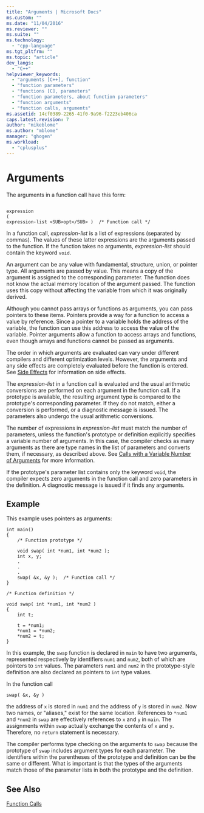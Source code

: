 ```yaml
---
title: "Arguments | Microsoft Docs"
ms.custom: ""
ms.date: "11/04/2016"
ms.reviewer: ""
ms.suite: ""
ms.technology: 
  - "cpp-language"
ms.tgt_pltfrm: ""
ms.topic: "article"
dev_langs: 
  - "C++"
helpviewer_keywords: 
  - "arguments [C++], function"
  - "function parameters"
  - "functions [C], parameters"
  - "function parameters, about function parameters"
  - "function arguments"
  - "function calls, arguments"
ms.assetid: 14cf0389-2265-41f0-9a96-f2223eb406ca
caps.latest.revision: 7
author: "mikeblome"
ms.author: "mblome"
manager: "ghogen"
ms.workload: 
  - "cplusplus"
---
```

# Arguments
The arguments in a function call have this form:  
  
```  
  
expression  
(  
expression-list <SUB>opt</SUB> )  /* Function call */  
```  
  
 In a function call, *expression-list* is a list of expressions (separated by commas). The values of these latter expressions are the arguments passed to the function. If the function takes no arguments, *expression-list* should contain the keyword `void`.  
  
 An argument can be any value with fundamental, structure, union, or pointer type. All arguments are passed by value. This means a copy of the argument is assigned to the corresponding parameter. The function does not know the actual memory location of the argument passed. The function uses this copy without affecting the variable from which it was originally derived.  
  
 Although you cannot pass arrays or functions as arguments, you can pass pointers to these items. Pointers provide a way for a function to access a value by reference. Since a pointer to a variable holds the address of the variable, the function can use this address to access the value of the variable. Pointer arguments allow a function to access arrays and functions, even though arrays and functions cannot be passed as arguments.  
  
 The order in which arguments are evaluated can vary under different compilers and different optimization levels. However, the arguments and any side effects are completely evaluated before the function is entered. See [Side Effects](../c-language/side-effects.md) for information on side effects.  
  
 The *expression-list* in a function call is evaluated and the usual arithmetic conversions are performed on each argument in the function call. If a prototype is available, the resulting argument type is compared to the prototype's corresponding parameter. If they do not match, either a conversion is performed, or a diagnostic message is issued. The parameters also undergo the usual arithmetic conversions.  
  
 The number of expressions in *expression-list* must match the number of parameters, unless the function's prototype or definition explicitly specifies a variable number of arguments. In this case, the compiler checks as many arguments as there are type names in the list of parameters and converts them, if necessary, as described above. See [Calls with a Variable Number of Arguments](../c-language/calls-with-a-variable-number-of-arguments.md) for more information.  
  
 If the prototype's parameter list contains only the keyword `void`, the compiler expects zero arguments in the function call and zero parameters in the definition. A diagnostic message is issued if it finds any arguments.  
  
## Example  
 This example uses pointers as arguments:  
  
```  
int main()  
{  
    /* Function prototype */  
  
    void swap( int *num1, int *num2 );  
    int x, y;  
    .  
    .  
    .  
    swap( &x, &y );  /* Function call */  
}  
  
/* Function definition */  
  
void swap( int *num1, int *num2 )  
{  
    int t;  
  
    t = *num1;  
    *num1 = *num2;  
    *num2 = t;  
}  
```  
  
 In this example, the `swap` function is declared in `main` to have two arguments, represented respectively by identifiers `num1` and `num2`, both of which are pointers to `int` values. The parameters `num1` and `num2` in the prototype-style definition are also declared as pointers to `int` type values.  
  
 In the function call  
  
```  
swap( &x, &y )  
```  
  
 the address of `x` is stored in `num1` and the address of `y` is stored in `num2`. Now two names, or "aliases," exist for the same location. References to `*num1` and `*num2` in `swap` are effectively references to `x` and `y` in `main`. The assignments within `swap` actually exchange the contents of `x` and `y`. Therefore, no `return` statement is necessary.  
  
 The compiler performs type checking on the arguments to `swap` because the prototype of `swap` includes argument types for each parameter. The identifiers within the parentheses of the prototype and definition can be the same or different. What is important is that the types of the arguments match those of the parameter lists in both the prototype and the definition.  
  
## See Also  
 [Function Calls](../c-language/function-calls.md)